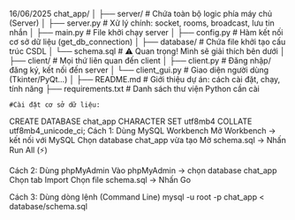 16/06/2025
chat_app/
│
├── server/                 # Chứa toàn bộ logic phía máy chủ (Server)
│   ├── server.py           # Xử lý chính: socket, rooms, broadcast, lưu tin nhắn
│   ├── main.py             # File khởi chạy server
│   ├── config.py           # Hàm kết nối cơ sở dữ liệu (get_db_connection)
│
├── database/               # Chứa file khởi tạo cấu trúc CSDL
│   └── schema.sql          # ⚠️ Quan trọng! Mình sẽ giải thích bên dưới
│
├── client/                 # Mọi thứ liên quan đến client
│   ├── client.py           # Đăng nhập/đăng ký, kết nối đến server
│   └── client_gui.py       # Giao diện người dùng (Tkinter/PyQt...)
│
├── README.md               # Giới thiệu dự án: cách cài đặt, chạy, tính năng
├── requirements.txt        # Danh sách thư viện Python cần cài

    #Cài đặt cơ sở dữ liệu:
CREATE DATABASE chat_app CHARACTER SET utf8mb4 COLLATE utf8mb4_unicode_ci;
Cách 1: Dùng MySQL Workbench
    Mở Workbench → kết nối với MySQL
    Chọn database chat_app vừa tạo
    Mở schema.sql → Nhấn Run All (⚡)

Cách 2: Dùng phpMyAdmin
    Vào phpMyAdmin → chọn database chat_app
    Chọn tab Import
    Chọn file schema.sql → Nhấn Go

Cách 3: Dùng dòng lệnh (Command Line)
    mysql -u root -p chat_app < database/schema.sql

